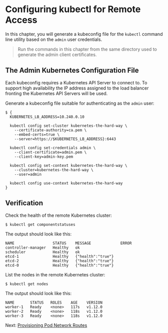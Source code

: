 # Configuring kubectl for Remote Access

In this chapter, you will generate a kubeconfig file for the `kubectl` command line utility based on the `admin` user credentials.

> Run the commands in this chapter from the same directory used to generate the admin client certificates.

## The Admin Kubernetes Configuration File

Each kubeconfig requires a Kubernetes API Server to connect to. To support high availability the IP address assigned to the load balancer fronting the Kubernetes API Servers will be used.

Generate a kubeconfig file suitable for authenticating as the `admin` user:

```
$ {
  KUBERNETES_LB_ADDRESS=10.240.0.10

  kubectl config set-cluster kubernetes-the-hard-way \
    --certificate-authority=ca.pem \
    --embed-certs=true \
    --server=https://$KUBERNETES_LB_ADDRESS}:6443

  kubectl config set-credentials admin \
    --client-certificate=admin.pem \
    --client-key=admin-key.pem

  kubectl config set-context kubernetes-the-hard-way \
    --cluster=kubernetes-the-hard-way \
    --user=admin

  kubectl config use-context kubernetes-the-hard-way
}
```

## Verification

Check the health of the remote Kubernetes cluster:

```
$ kubectl get componentstatuses
```

The output should look like this:

```
NAME                 STATUS    MESSAGE             ERROR
controller-manager   Healthy   ok
scheduler            Healthy   ok
etcd-1               Healthy   {"health":"true"}
etcd-2               Healthy   {"health":"true"}
etcd-0               Healthy   {"health":"true"}
```

List the nodes in the remote Kubernetes cluster:

```
$ kubectl get nodes
```

The output should look like this:

```
NAME       STATUS   ROLES    AGE    VERSION
worker-1   Ready    <none>   117s   v1.12.0
worker-2   Ready    <none>   118s   v1.12.0
worker-3   Ready    <none>   118s   v1.12.0
```

Next: [Provisioning Pod Network Routes](11-pod-network-routes.md)
